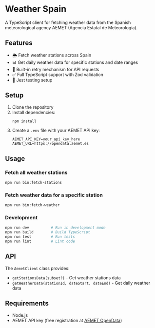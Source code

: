 # Weather Spain

A TypeScript client for fetching weather data from the Spanish meteorological agency AEMET (Agencia Estatal de Meteorología).

## Features

- 🌦️ Fetch weather stations across Spain
- 📊 Get daily weather data for specific stations and date ranges
- 🔄 Built-in retry mechanism for API requests
- ✅ Full TypeScript support with Zod validation
- 🧪 Jest testing setup

## Setup

1. Clone the repository
2. Install dependencies:
   ```bash
   npm install
   ```
3. Create a `.env` file with your AEMET API key:
   ```env
   AEMET_API_KEY=your_api_key_here
   AEMET_URL=https://opendata.aemet.es
   ```

## Usage

### Fetch all weather stations

```bash
npm run bin:fetch-stations
```

### Fetch weather data for a specific station

```bash
npm run bin:fetch-weather
```

### Development

```bash
npm run dev          # Run in development mode
npm run build        # Build TypeScript
npm run test         # Run tests
npm run lint         # Lint code
```

## API

The `AemetClient` class provides:

- `getStationsData(subset?)` - Get weather stations data
- `getWeatherData(stationId, dateStart, dateEnd)` - Get daily weather data

## Requirements

- Node.js
- AEMET API key (free registration at [AEMET OpenData](https://opendata.aemet.es))
